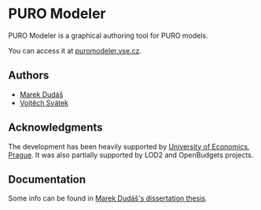# PURO Modeler

PURO Modeler is a graphical authoring tool for PURO models.

You can access it at [puromodeler.vse.cz](https://puromodeler.vse.cz).

## Authors

* [Marek Dudáš](https://github.com/marek-dudas)
* [Vojtěch Svátek](https://nb.vse.cz/~svatek/)

## Acknowledgments

The development has been heavily supported by [University of Economics, Prague](http://vse.cz).
It was also partially supported by LOD2 and OpenBudgets projects.

## Documentation

Some info can be found in [Marek Dudáš's dissertation thesis](https://vskp.vse.cz/id/1347934).
